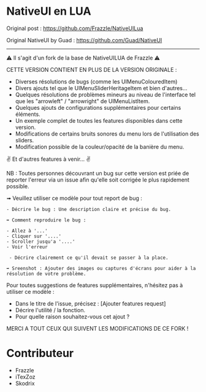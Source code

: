# NativeUI en LUA

Original post : https://github.com/FrazzIe/NativeUILua <p>
Original NativeUI by Guad : https://github.com/Guad/NativeUI

--------------------------------------------------------------
⚠️ Il s'agit d'un fork de la base de NativeUILUA de Frazzle ⚠️

CETTE VERSION CONTIENT EN PLUS DE LA VERSION ORIGINALE :

- Diverses résolutions de bugs (comme les UIMenuColouredItem)
- Divers ajouts tel que le UIMenuSliderHeritageItem et bien d'autres...
- Quelques résolutions de problèmes mineurs au niveau de l'interface tel que les "arrowleft" / "arrowright" de UIMenuListItem.
- Quelques ajouts de configurations supplémentaires pour certains éléments.
- Un exemple complet de toutes les features disponibles dans cette version.
- Modifications de certains bruits sonores du menu lors de l'utilisation des sliders.
- Modification possible de la couleur/opacité de la banière du menu.

✌ Et d'autres features à venir... ✌

NB : Toutes personnes découvrant un bug sur cette version est priée de reporter l'erreur via un issue afin qu'elle soit corrigée le plus rapidement possible.

➟ Veuillez utiliser ce modèle pour tout report de bug :

```
- Décrire le bug : Une description claire et précise du bug.

➡️ Comment reproduire le bug :

- Allez à '...'
- Cliquer sur '....'
- Scroller jusqu'a '....'
- Voir l'erreur

 - Décrire clairement ce qu'il devait se passer à la place.

➡️ Sreenshot : Ajouter des images ou captures d'écrans pour aider à la résolution de votre problème.

```
Pour toutes suggestions de features supplémentaires, n'hésitez pas à utiliser ce modèle :

- Dans le titre de l'issue, précisez : [Ajouter features request]
- Décrire l'utilité / la fonction.
- Pour quelle raison souhaitez-vous cet ajout ?

MERCI A TOUT CEUX QUI SUIVENT LES MODIFICATIONS DE CE FORK !

# Contributeur

- Frazzle
- iTexZoz
- Skodrix

